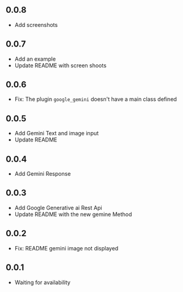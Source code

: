 ## 0.0.8

* Add screenshots
  
## 0.0.7

* Add an example
* Update README with screen shoots

## 0.0.6

* Fix: The plugin `google_gemini` doesn't have a main class defined

## 0.0.5

* Add Gemini Text and image input
* Update README 

## 0.0.4

* Add Gemini Response

## 0.0.3

* Add Google Generative ai Rest Api
* Update README with the new gemine Method

## 0.0.2

* Fix: README gemini image not displayed 

## 0.0.1

* Waiting for availability
